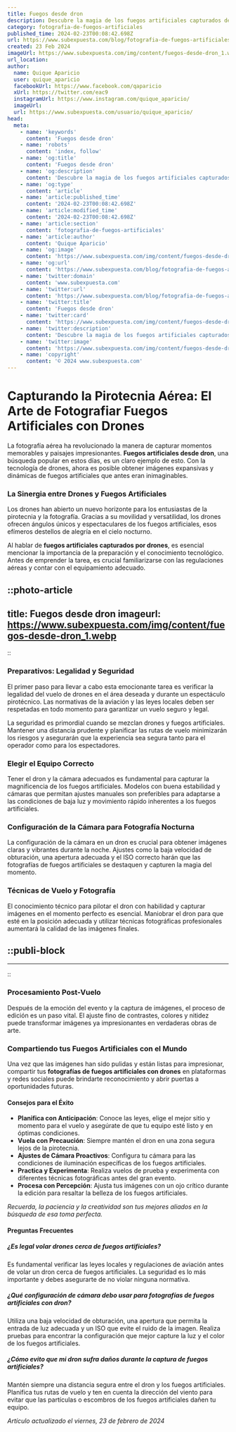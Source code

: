 ```yaml
---
title: Fuegos desde dron
description: Descubre la magia de los fuegos artificiales capturados desde drones. Imágenes deslumbrantes que te harán sentir en el cielo.
category: fotografia-de-fuegos-artificiales
published_time: 2024-02-23T00:08:42.698Z
url: https://www.subexpuesta.com/blog/fotografia-de-fuegos-artificiales/fuegos-desde-dron
created: 23 Feb 2024
imageUrl: https://www.subexpuesta.com/img/content/fuegos-desde-dron_1.webp
url_location:
author:
  name: Quique Aparicio
  user: quique_aparicio
  facebookUrl: https://www.facebook.com/qaparicio
  xUrl: https://twitter.com/eac9
  instagramUrl: https://www.instagram.com/quique_aparicio/
  imageUrl: 
  url: https://www.subexpuesta.com/usuario/quique_aparicio/
head:
  meta:
    - name: 'keywords'
      content: 'Fuegos desde dron'
    - name: 'robots'
      content: 'index, follow'
    - name: 'og:title'
      content: 'Fuegos desde dron'
    - name: 'og:description'
      content: 'Descubre la magia de los fuegos artificiales capturados desde drones. Imágenes deslumbrantes que te harán sentir en el cielo.'
    - name: 'og:type'
      content: 'article'
    - name: 'article:published_time'
      content: '2024-02-23T00:08:42.698Z'
    - name: 'article:modified_time'
      content: '2024-02-23T00:08:42.698Z'
    - name: 'article:section'
      content: 'fotografia-de-fuegos-artificiales'
    - name: 'article:author'
      content: 'Quique Aparicio'
    - name: 'og:image'
      content: 'https://www.subexpuesta.com/img/content/fuegos-desde-dron_1.webp'
    - name: 'og:url'
      content: 'https://www.subexpuesta.com/blog/fotografia-de-fuegos-artificiales/fuegos-desde-dron'
    - name: 'twitter:domain'
      content: 'www.subexpuesta.com'
    - name: 'twitter:url'
      content: 'https://www.subexpuesta.com/blog/fotografia-de-fuegos-artificiales/fuegos-desde-dron'
    - name: 'twitter:title'
      content: 'Fuegos desde dron'
    - name: 'twitter:card'
      content: 'https://www.subexpuesta.com/img/content/fuegos-desde-dron_1.webp'
    - name: 'twitter:description'
      content: 'Descubre la magia de los fuegos artificiales capturados desde drones. Imágenes deslumbrantes que te harán sentir en el cielo.'
    - name: 'twitter:image'
      content: 'https://www.subexpuesta.com/img/content/fuegos-desde-dron_1.webp'
    - name: 'copyright'
      content: '© 2024 www.subexpuesta.com'
---
```

# **Capturando la Pirotecnia Aérea: El Arte de Fotografiar Fuegos Artificiales con Drones**

La fotografía aérea ha revolucionado la manera de capturar momentos memorables y paisajes impresionantes. **Fuegos artificiales desde dron**, una búsqueda popular en estos días, es un claro ejemplo de esto. Con la tecnología de drones, ahora es posible obtener imágenes expansivas y dinámicas de fuegos artificiales que antes eran inimaginables.

### **La Sinergia entre Drones y Fuegos Artificiales**

Los drones han abierto un nuevo horizonte para los entusiastas de la pirotecnia y la fotografía. Gracias a su movilidad y versatilidad, los drones ofrecen ángulos únicos y espectaculares de los fuegos artificiales, esos efímeros destellos de alegría en el cielo nocturno.

Al hablar de **fuegos artificiales capturados por drones**, es esencial mencionar la importancia de la preparación y el conocimiento tecnológico. Antes de emprender la tarea, es crucial familiarizarse con las regulaciones aéreas y contar con el equipamiento adecuado.


::photo-article
---
title: Fuegos desde dron
imageurl: https://www.subexpuesta.com/img/content/fuegos-desde-dron_1.webp
---
::


### **Preparativos: Legalidad y Seguridad**

El primer paso para llevar a cabo esta emocionante tarea es verificar la legalidad del vuelo de drones en el área deseada y durante un espectáculo pirotécnico. Las normativas de la aviación y las leyes locales deben ser respetadas en todo momento para garantizar un vuelo seguro y legal.

La seguridad es primordial cuando se mezclan drones y fuegos artificiales. Mantener una distancia prudente y planificar las rutas de vuelo minimizarán los riesgos y asegurarán que la experiencia sea segura tanto para el operador como para los espectadores.

### **Elegir el Equipo Correcto**

Tener el dron y la cámara adecuados es fundamental para capturar la magnificencia de los fuegos artificiales. Modelos con buena estabilidad y cámaras que permitan ajustes manuales son preferibles para adaptarse a las condiciones de baja luz y movimiento rápido inherentes a los fuegos artificiales.

### **Configuración de la Cámara para Fotografía Nocturna**

La configuración de la cámara en un dron es crucial para obtener imágenes claras y vibrantes durante la noche. Ajustes como la baja velocidad de obturación, una apertura adecuada y el ISO correcto harán que las fotografías de fuegos artificiales se destaquen y capturen la magia del momento.

### **Técnicas de Vuelo y Fotografía**

El conocimiento técnico para pilotar el dron con habilidad y capturar imágenes en el momento perfecto es esencial. Maniobrar el dron para que esté en la posición adecuada y utilizar técnicas fotográficas profesionales aumentará la calidad de las imágenes finales.


  ::publi-block
  ---
  ---
  ::
  
  
### **Procesamiento Post-Vuelo**

Después de la emoción del evento y la captura de imágenes, el proceso de edición es un paso vital. El ajuste fino de contrastes, colores y nitidez puede transformar imágenes ya impresionantes en verdaderas obras de arte.

### **Compartiendo tus Fuegos Artificiales con el Mundo**

Una vez que las imágenes han sido pulidas y están listas para impresionar, compartir tus **fotografías de fuegos artificiales con drones** en plataformas y redes sociales puede brindarte reconocimiento y abrir puertas a oportunidades futuras.

#### **Consejos para el Éxito**

- **Planifica con Anticipación**: Conoce las leyes, elige el mejor sitio y momento para el vuelo y asegúrate de que tu equipo esté listo y en óptimas condiciones.
- **Vuela con Precaución**: Siempre mantén el dron en una zona segura lejos de la pirotecnia.
- **Ajustes de Cámara Proactivos**: Configura tu cámara para las condiciones de iluminación específicas de los fuegos artificiales.
- **Practica y Experimenta**: Realiza vuelos de prueba y experimenta con diferentes técnicas fotográficas antes del gran evento.
- **Procesa con Percepción**: Ajusta tus imágenes con un ojo crítico durante la edición para resaltar la belleza de los fuegos artificiales.

*Recuerda, la paciencia y la creatividad son tus mejores aliados en la búsqueda de esa toma perfecta.*

#### **Preguntas Frecuentes**

##### **¿Es legal volar drones cerca de fuegos artificiales?**
Es fundamental verificar las leyes locales y regulaciones de aviación antes de volar un dron cerca de fuegos artificiales. La seguridad es lo más importante y debes asegurarte de no violar ninguna normativa.

##### **¿Qué configuración de cámara debo usar para fotografías de fuegos artificiales con dron?**
Utiliza una baja velocidad de obturación, una apertura que permita la entrada de luz adecuada y un ISO que evite el ruido de la imagen. Realiza pruebas para encontrar la configuración que mejor capture la luz y el color de los fuegos artificiales.

##### **¿Cómo evito que mi dron sufra daños durante la captura de fuegos artificiales?**
Mantén siempre una distancia segura entre el dron y los fuegos artificiales. Planifica tus rutas de vuelo y ten en cuenta la dirección del viento para evitar que las partículas o escombros de los fuegos artificiales dañen tu equipo.

_Artículo actualizado el viernes, 23 de febrero de 2024_